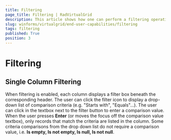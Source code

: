 ```yaml
---
title: Filtering
page_title: Filtering | RadVirtualGrid
description: This article shows how one can perform a filtering operation in RadVirtualGrid.
slug: winforms/virtualgrid/end-user-capabilities/filtering
tags: filtering
published: True
position: 3
---
```


# Filtering

## Single Column Filtering

When filtering is enabled, each column displays a filter box beneath the corresponding header. The user can click the filter icon to display a drop-down list of comparison criteria (e.g. "Starts with", "Equals"...). The user can click in the textbox next to the filter button to enter a comparison value. When the user presses __Enter__ (or moves the focus off the comparison value textbox), only records that match the criteria are listed in the column. Some criteria comparisons from the drop down list do not require a comparison value, i.e. __Is empty, Is not empty, Is null, Is not null__.

